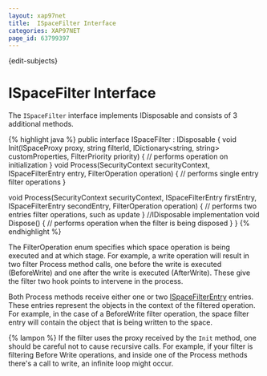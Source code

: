 ```yaml
---
layout: xap97net
title:  ISpaceFilter Interface
categories: XAP97NET
page_id: 63799397
---
```


{edit-subjects}

# ISpaceFilter Interface

The `ISpaceFilter` interface implements IDisposable and consists of 3 additional methods.

{% highlight java %}
public interface ISpaceFilter : IDisposable
{
  void Init(ISpaceProxy proxy, string filterId, IDictionary<string, string> customProperties, FilterPriority priority)
  {
    // performs operation on initialization
  }
  void Process(SecurityContext securityContext, ISpaceFilterEntry entry, FilterOperation operation)
  {
    // performs single entry filter operations
  }

  void Process(SecurityContext securityContext, ISpaceFilterEntry firstEntry, ISpaceFilterEntry secondEntry, FilterOperation operation)
  {
    // performs two entries filter operations, such as update
  }
  //IDisposable implementation
  void Dispose()
  {
    // performs operation when the filter is being disposed
  }
}
{% endhighlight %}


The FilterOperation enum specifies which space operation is being executed and at which stage. For example, a write operation will result in two filter Process method calls, one before the write is executed (BeforeWrite) and one after the write is executed (AfterWrite). These give the filter two hook points to intervene in the process.

Both Process methods receive either one or two [ISpaceFilterEntry](./ispacefilterentry-interface.html) entries. These entries represent the objects in the context of the filtered operation. For example, in the case of a BeforeWrite filter operation, the space filter entry will contain the object that is being written to the space.

{% lampon %} If the filter uses the proxy received by the `Init` method, one should be careful not to cause recursive calls. For example, if your filter is filtering Before Write operations, and inside one of the Process methods there's a call to write, an infinite loop might occur.

